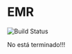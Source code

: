 # EMR

<img src="https://travis-ci.org/clararaffin/EMR.svg?branch=master" alt="Build Status" />

No está terminado!!!
